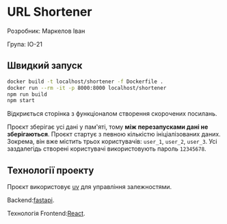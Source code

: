 # URL Shortener

Розробник: Маркелов Іван

Група: ІО-21

## Швидкий запуск

```bash
docker build -t localhost/shortener -f Dockerfile .
docker run --rm -it -p 8000:8000 localhost/shortener
npm run build
npm start
```

Відкриється сторінка з функціоналом створення скорочених посилань.

Проєкт зберігає усі дані у пам'яті, тому **між перезапусками дані не
зберігаються**. Проєкт стартує з певною
кількістю ініціалізованих даних. Зокрема, він вже містить трьох користувачів:
`user_1`, `user_2`, `user_3`. Усі заздалегідь створені користувачі
використовують пароль `12345678`.


## Технології проекту

Проєкт використовує [uv](https://docs.astral.sh/uv/) для управління залежностями.

Backend:[fastapi](https://fastapi.tiangolo.com/uk/).

Технологія Frontend:[React](https://react.dev/learn).

